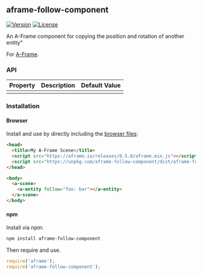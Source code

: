 ## aframe-follow-component

[![Version](http://img.shields.io/npm/v/aframe-follow-component.svg?style=flat-square)](https://npmjs.org/package/aframe-follow-component)
[![License](http://img.shields.io/npm/l/aframe-follow-component.svg?style=flat-square)](https://npmjs.org/package/aframe-follow-component)

An A-Frame component for copying the position and rotation of another entity&quot;

For [A-Frame](https://aframe.io).

### API

| Property | Description | Default Value |
| -------- | ----------- | ------------- |
|          |             |               |

### Installation

#### Browser

Install and use by directly including the [browser files](dist):

```html
<head>
  <title>My A-Frame Scene</title>
  <script src="https://aframe.io/releases/0.5.0/aframe.min.js"></script>
  <script src="https://unpkg.com/aframe-follow-component/dist/aframe-follow-component.min.js"></script>
</head>

<body>
  <a-scene>
    <a-entity follow="foo: bar"></a-entity>
  </a-scene>
</body>
```

<!-- If component is accepted to the Registry, uncomment this. -->
<!--
Or with [angle](https://npmjs.com/package/angle/), you can install the proper
version of the component straight into your HTML file, respective to your
version of A-Frame:

```sh
angle install aframe-follow-component
```
-->

#### npm

Install via npm:

```bash
npm install aframe-follow-component
```

Then require and use.

```js
require('aframe');
require('aframe-follow-component');
```
